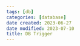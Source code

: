 ```yaml
---
tags: [db]
categories: [database] 
date created: 2023-06-27
date modified: 2023-07-10
title: DB Trigger
---
```

